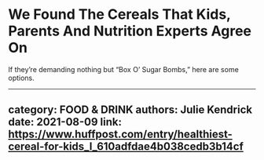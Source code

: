 # We Found The Cereals That Kids, Parents And Nutrition Experts Agree On

If they’re demanding nothing but “Box O’ Sugar Bombs,” here are some options.

---
category: FOOD & DRINK
authors: Julie Kendrick
date: 2021-08-09
link: https://www.huffpost.com/entry/healthiest-cereal-for-kids_l_610adfdae4b038cedb3b14cf
---
